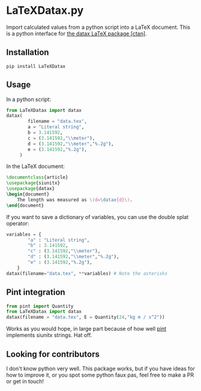 # LaTeXDatax.py

Import calculated values from a python script into a LaTeX document. This is a
python interface for [the datax LaTeX package
[ctan]](https://ctan.org/pkg/datax).

## Installation
```
pip install LaTeXDatax
```

## Usage
In a python script:
```python
from LaTeXDatax import datax
datax(
		filename = "data.tex",
		a = "Literal string",
		b = 3.141592,
		c = (3.141592,"\\meter"),
		d = (3.141592,"\\meter","%.2g"),
		e = (3.141592,"%.2g"),
     )
```

In the LaTeX document:
```tex
\documentclass{article}
\usepackage{siunitx}
\usepackage{datax}
\begin{document}
	The length was measured as \(d=\datax{d}\).
\end{document}
```

If you want to save a dictionary of variables, you can use the double splat
operator:
```python
variables = {
		"a" : "Literal string",
		"b" : 3.141592,
		"c" : (3.141592,"\\meter"),
		"d" : (3.141592,"\\meter","%.2g"),
		"e" : (3.141592,"%.2g"),
    }
datax(filename="data.tex", **variables) # Note the asterisks
```

## Pint integration
```python
from pint import Quantity
from LaTeXDatax import datax
datax(filename = "data.tex", E = Quantity(24,"kg m / s^2"))
```

Works as you would hope, in large part because of how well
[pint](https://pint.readthedocs.io/) implements siunitx strings. Hat off.

## Looking for contributors
I don't know python very well. This package works, but if you have ideas for
how to improve it, or you spot some python faux pas, feel free to make a PR or
get in touch!

